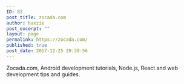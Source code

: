 ```yaml
---
ID: 82
post_title: zocada.com
author: haxzie
post_excerpt: ""
layout: page
permalink: https://zocada.com/
published: true
post_date: 2017-12-25 20:39:56
---
```

Zocada.com, Android development tutorials, Node.js, React and web development tips and guides.